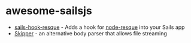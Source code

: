 # awesome-sailsjs

* [sails-hook-resque](https://github.com/konstantinzolotarev/sails-hook-resque) - Adds a hook for [node-resque](https://github.com/taskrabbit/node-resque) into your Sails app
* [Skipper](https://github.com/balderdashy/skipper) - an alternative body parser that allows file streaming
